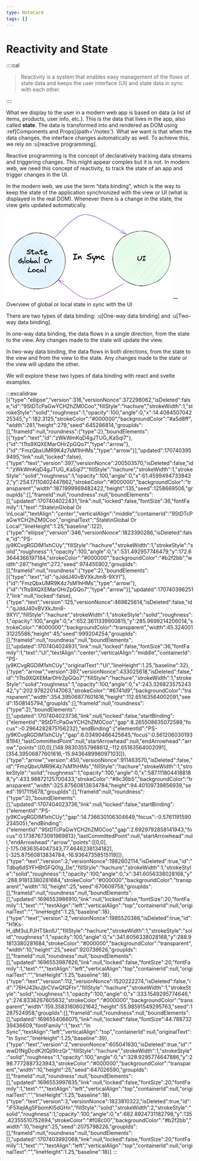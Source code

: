 ```yaml
---
type: NoteCard
tags: []
---
```


# Reactivity and State

::::cal

> Reactivity is a system that enables easy management of the flows of state data and keeps the user interface (UI) and state data in sync with each other.

::::

What we display to the user in a modern web app is based on data (a list of items, products, user info, etc.). This is the data that lives in the app, also called **state**. The data is transformed into and rendered as DOM using :ref[Components and Props]{path='/notes'}. What we want is that when the data changes, the interface changes automatically as well. To achieve this, we rely on :u[reactive programming].

Reactive programming is the concept of declaratively tracking data streams and triggering changes. This might appear complex but it is not. In modern web, we need this concept of reactivity, to track the state of an app and trigger changes in the UI.

In the modern web, we use the term “data binding”, which is the way to keep the state of the application synchronized with the view or UI (what is displayed in the real DOM). Whenever there is a change in the state, the view gets updated automatically.

![{width=606,height=auto}](../attachments/state-sync-ui.png)— Overview of global or local state in sync with the UI

There are two types of data binding: :u[One-way data binding] and :u[Two-way data binding].

In one-way data binding, the data flows in a single direction, from the state to the view. Any changes made to the state will update the view.

In two-way data binding, the data flows in both directions, from the state to the view and from the view to the state. Any changes made to the state or the view will update the other.

We will explore these two types of data binding with react and svelte examples.

:::excalidraw
[{"type":"ellipse","version":316,"versionNonce":372298062,"isDeleted":false,"id":"9StDTcPaGwYCH2hZM0Coo","fillStyle":"hachure","strokeWidth":1,"strokeStyle":"solid","roughness":1,"opacity":100,"angle":0,"x":14.408450704225345,"y":182.3125,"strokeColor":"#000000","backgroundColor":"#a5d8ff","width":281,"height":279,"seed":645286814,"groupIds":[],"frameId":null,"roundness":{"type":2},"boundElements":[{"type":"text","id":"zWkWmKqD4gJTUG_KaSql7"},{"id":"tTts9XQXEMarOHrZpGQo7","type":"arrow"},{"id":"FmzQbxUMR9K4z7sM1hHMs","type":"arrow"}],"updated":1707403959495,"link":null,"locked":false},{"type":"text","version":397,"versionNonce":200503570,"isDeleted":false,"id":"zWkWmKqD4gJTUG_KaSql7","fillStyle":"hachure","strokeWidth":1,"strokeStyle":"solid","roughness":1,"opacity":100,"angle":0,"x":61.45994947339432,"y":254.17110402447662,"strokeColor":"#000000","backgroundColor":"transparent","width":187.1999969482422,"height":135,"seed":1258669506,"groupIds":[],"frameId":null,"roundness":null,"boundElements":[],"updated":1707404022431,"link":null,"locked":false,"fontSize":36,"fontFamily":1,"text":"State\nGlobal Or \nLocal","textAlign":"center","verticalAlign":"middle","containerId":"9StDTcPaGwYCH2hZM0Coo","originalText":"State\nGlobal Or Local","lineHeight":1.25,"baseline":122},{"type":"ellipse","version":346,"versionNonce":1823390286,"isDeleted":false,"id":"PS-jy9KCvgRGDlM1xhCUy","fillStyle":"hachure","strokeWidth":1,"strokeStyle":"solid","roughness":1,"opacity":100,"angle":0,"x":531.492957746479,"y":172.63644366197184,"strokeColor":"#000000","backgroundColor":"#b2f2bb","width":287,"height":272,"seed":974455902,"groupIds":[],"frameId":null,"roundness":{"type":2},"boundElements":[{"type":"text","id":"qJddJ40vBVXkJtm8-9XYI"},{"id":"FmzQbxUMR9K4z7sM1hHMs","type":"arrow"},{"id":"tTts9XQXEMarOHrZpGQo7","type":"arrow"}],"updated":1707403962517,"link":null,"locked":false},{"type":"text","version":125,"versionNonce":469825614,"isDeleted":false,"id":"qJddJ40vBVXkJtm8-9XYI","fillStyle":"hachure","strokeWidth":1,"strokeStyle":"solid","roughness":1,"opacity":100,"angle":0,"x":652.3611339900815,"y":285.9699214206014,"strokeColor":"#000000","backgroundColor":"transparent","width":45.32400131225586,"height":45,"seed":999204254,"groupIds":[],"frameId":null,"roundness":null,"boundElements":[],"updated":1707404024931,"link":null,"locked":false,"fontSize":36,"fontFamily":1,"text":"UI","textAlign":"center","verticalAlign":"middle","containerId":"PS-jy9KCvgRGDlM1xhCUy","originalText":"UI","lineHeight":1.25,"baseline":32},{"type":"arrow","version":397,"versionNonce":433025618,"isDeleted":false,"id":"tTts9XQXEMarOHrZpGQo7","fillStyle":"hachure","strokeWidth":1,"strokeStyle":"solid","roughness":1,"opacity":100,"angle":0,"x":243.32682357524342,"y":202.978220147063,"strokeColor":"#6741d9","backgroundColor":"transparent","width":354.39506877601616,"height":112.65163564002091,"seed":1508145794,"groupIds":[],"frameId":null,"roundness":{"type":2},"boundElements":[],"updated":1707404023736,"link":null,"locked":false,"startBinding":{"elementId":"9StDTcPaGwYCH2hZM0Coo","gap":8.265508635072589,"focus":-0.2964282875156232},"endBinding":{"elementId":"PS-jy9KCvgRGDlM1xhCUy","gap":6.03490466425645,"focus":0.5612060301938194},"lastCommittedPoint":null,"startArrowhead":null,"endArrowhead":"arrow","points":[[0,0],[148.98303557968612,-112.65163564002091],[354.39506877601616,-15.943648998097103]]},{"type":"arrow","version":450,"versionNonce":911463570,"isDeleted":false,"id":"FmzQbxUMR9K4z7sM1hHMs","fillStyle":"hachure","strokeWidth":1,"strokeStyle":"solid","roughness":1,"opacity":100,"angle":0,"x":587.1118044188188,"y":433.98872125700433,"strokeColor":"#9c36b5","backgroundColor":"transparent","width":325.87560813834784,"height":94.40109739856939,"seed":1917115678,"groupIds":[],"frameId":null,"roundness":{"type":2},"boundElements":[],"updated":1707404023736,"link":null,"locked":false,"startBinding":{"elementId":"PS-jy9KCvgRGDlM1xhCUy","gap":14.736630106304649,"focus":-0.5761191590234505},"endBinding":{"elementId":"9StDTcPaGwYCH2hZM0Coo","gap":2.6929792858141943,"focus":0.17387673091969813},"lastCommittedPoint":null,"startArrowhead":null,"endArrowhead":"arrow","points":[[0,0],[-175.0836354047343,77.4646238134182],[-325.87560813834784,-16.93647358515119]]},{"type":"text","version":2,"versionNonce":1982602114,"isDeleted":true,"id":"Tdbq6dSYFHBtGFQ0tg_De","fillStyle":"hachure","strokeWidth":1,"strokeStyle":"solid","roughness":1,"opacity":100,"angle":0,"x":341.6056338028168,"y":288.91813380281684,"strokeColor":"#000000","backgroundColor":"transparent","width":10,"height":25,"seed":670609758,"groupIds":[],"frameId":null,"roundness":null,"boundElements":[],"updated":1696553986910,"link":null,"locked":false,"fontSize":20,"fontFamily":1,"text":"","textAlign":"left","verticalAlign":"top","containerId":null,"originalText":"","lineHeight":1.25,"baseline":18},{"type":"text","version":2,"versionNonce":1985520386,"isDeleted":true,"id":"H1Ks-H_dM3uLPJHTSknIU","fillStyle":"hachure","strokeWidth":1,"strokeStyle":"solid","roughness":1,"opacity":100,"angle":0,"x":341.6056338028168,"y":288.91813380281684,"strokeColor":"#000000","backgroundColor":"transparent","width":10,"height":25,"seed":920738626,"groupIds":[],"frameId":null,"roundness":null,"boundElements":[],"updated":1696553987826,"link":null,"locked":false,"fontSize":20,"fontFamily":1,"text":"","textAlign":"left","verticalAlign":"top","containerId":null,"originalText":"","lineHeight":1.25,"baseline":18},{"type":"text","version":112,"versionNonce":1520222274,"isDeleted":false,"id":"78HJ42krJjlrCVwQfQFtv","fillStyle":"hachure","strokeWidth":1,"strokeStyle":"solid","roughness":1,"opacity":100,"angle":0,"x":333.1549295774646,"y":274.8336267605632,"strokeColor":"#000000","backgroundColor":"transparent","width":159.35831806021642,"height":55.98591549295763,"seed":1287524958,"groupIds":[],"frameId":null,"roundness":null,"boundElements":[],"updated":1696554066075,"link":null,"locked":false,"fontSize":44.78873239436609,"fontFamily":1,"text":"In Sync","textAlign":"left","verticalAlign":"top","containerId":null,"originalText":"In Sync","lineHeight":1.25,"baseline":39},{"type":"text","version":2,"versionNonce":605041630,"isDeleted":true,"id":"wwD1NgDcdK2tQjl9IrzQr","fillStyle":"hachure","strokeWidth":1,"strokeStyle":"solid","roughness":1,"opacity":100,"angle":0,"x":328.9295774647886,"y":298.7772887323943,"strokeColor":"#000000","backgroundColor":"transparent","width":10,"height":25,"seed":647026590,"groupIds":[],"frameId":null,"roundness":null,"boundElements":[],"updated":1696553997835,"link":null,"locked":false,"fontSize":20,"fontFamily":1,"text":"","textAlign":"left","verticalAlign":"top","containerId":null,"originalText":"","lineHeight":1.25,"baseline":18},{"type":"text","version":3,"versionNonce":1823810322,"isDeleted":true,"id":"iF5XejlAg5FbomKl5dGHn","fillStyle":"solid","strokeWidth":2,"strokeStyle":"solid","roughness":1,"opacity":100,"angle":0,"x":682.8924731182798,"y":135.42355510752694,"strokeColor":"#f08c00","backgroundColor":"#b2f2bb","width":10,"height":25,"seed":2075798226,"groupIds":[],"frameId":null,"roundness":null,"boundElements":[],"updated":1707403992068,"link":null,"locked":false,"fontSize":20,"fontFamily":1,"text":"","textAlign":"left","verticalAlign":"top","containerId":null,"originalText":"","lineHeight":1.25,"baseline":18}]
:::
